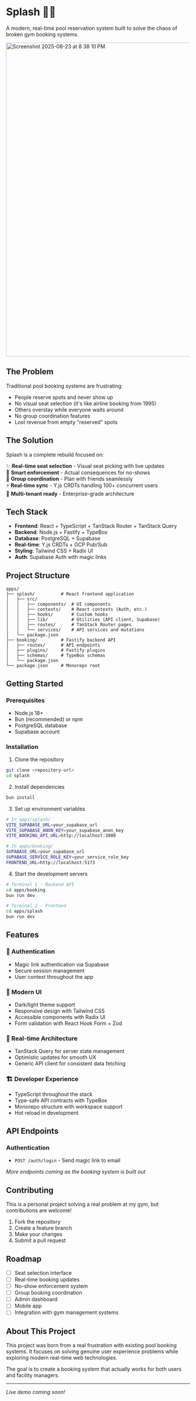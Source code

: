 # Splash 🏊‍♂️

A modern, real-time pool reservation system built to solve the chaos of broken gym booking systems.


<img width="1512" height="859" alt="Screenshot 2025-08-23 at 8 38 10 PM" src="https://github.com/user-attachments/assets/1c52ad26-e46f-4b6f-91a3-e0aefcd79452" />


## The Problem

Traditional pool booking systems are frustrating:
- People reserve spots and never show up
- No visual seat selection (it's like airline booking from 1995)
- Others overstay while everyone waits around
- No group coordination features
- Lost revenue from empty "reserved" spots

## The Solution

Splash is a complete rebuild focused on:

✨ **Real-time seat selection** - Visual seat picking with live updates  
🎯 **Smart enforcement** - Actual consequences for no-shows  
👥 **Group coordination** - Plan with friends seamlessly  
⚡ **Real-time sync** - Y.js CRDTs handling 100+ concurrent users  
🏢 **Multi-tenant ready** - Enterprise-grade architecture  

## Tech Stack

- **Frontend**: React + TypeScript + TanStack Router + TanStack Query
- **Backend**: Node.js + Fastify + TypeBox
- **Database**: PostgreSQL + Supabase
- **Real-time**: Y.js CRDTs + GCP Pub/Sub
- **Styling**: Tailwind CSS + Radix UI
- **Auth**: Supabase Auth with magic links

## Project Structure

```
apps/
├── splash/          # React frontend application
│   ├── src/
│   │   ├── components/  # UI components
│   │   ├── contexts/    # React contexts (Auth, etc.)
│   │   ├── hooks/       # Custom hooks
│   │   ├── lib/         # Utilities (API client, Supabase)
│   │   ├── routes/      # TanStack Router pages
│   │   └── services/    # API services and mutations
│   └── package.json
├── booking/         # Fastify backend API
│   ├── routes/      # API endpoints
│   ├── plugins/     # Fastify plugins
│   ├── schemas/     # TypeBox schemas
│   └── package.json
└── package.json     # Monorepo root
```

## Getting Started

### Prerequisites

- Node.js 18+
- Bun (recommended) or npm
- PostgreSQL database
- Supabase account

### Installation

1. Clone the repository
```bash
git clone <repository-url>
cd splash
```

2. Install dependencies
```bash
bun install
```

3. Set up environment variables
```bash
# In apps/splash/
VITE_SUPABASE_URL=your_supabase_url
VITE_SUPABASE_ANON_KEY=your_supabase_anon_key
VITE_BOOKING_API_URL=http://localhost:3000

# In apps/booking/
SUPABASE_URL=your_supabase_url
SUPABASE_SERVICE_ROLE_KEY=your_service_role_key
FRONTEND_URL=http://localhost:5173
```

4. Start the development servers

```bash
# Terminal 1 - Backend API
cd apps/booking
bun run dev

# Terminal 2 - Frontend
cd apps/splash  
bun run dev
```

## Features

### 🔐 Authentication
- Magic link authentication via Supabase
- Secure session management
- User context throughout the app

### 🎨 Modern UI
- Dark/light theme support
- Responsive design with Tailwind CSS
- Accessible components with Radix UI
- Form validation with React Hook Form + Zod

### 📡 Real-time Architecture  
- TanStack Query for server state management
- Optimistic updates for smooth UX
- Generic API client for consistent data fetching

### 🏗️ Developer Experience
- TypeScript throughout the stack
- Type-safe API contracts with TypeBox
- Monorepo structure with workspace support
- Hot reload in development

## API Endpoints

### Authentication
- `POST /auth/login` - Send magic link to email

*More endpoints coming as the booking system is built out*

## Contributing

This is a personal project solving a real problem at my gym, but contributions are welcome!

1. Fork the repository
2. Create a feature branch
3. Make your changes
4. Submit a pull request

## Roadmap

- [ ] Seat selection interface
- [ ] Real-time booking updates
- [ ] No-show enforcement system
- [ ] Group booking coordination
- [ ] Admin dashboard
- [ ] Mobile app
- [ ] Integration with gym management systems

## About This Project

This project was born from a real frustration with existing pool booking systems. It focuses on solving genuine user experience problems while exploring modern real-time web technologies.

The goal is to create a booking system that actually works for both users and facility managers.

---

*Live demo coming soon!*
